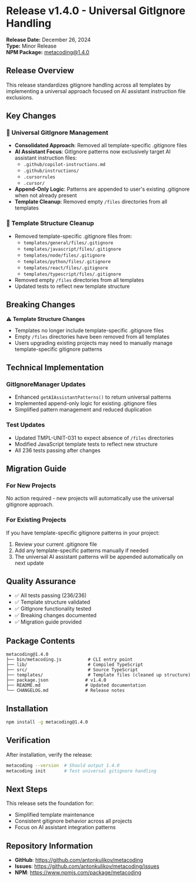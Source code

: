 # Release v1.4.0 - Universal GitIgnore Handling

**Release Date:** December 26, 2024  
**Type:** Minor Release  
**NPM Package:** [metacoding@1.4.0](https://www.npmjs.com/package/metacoding)

## Release Overview

This release standardizes gitignore handling across all templates by implementing a universal approach focused on AI assistant instruction file exclusions.

## Key Changes

### 🔄 Universal GitIgnore Management

- **Consolidated Approach**: Removed all template-specific .gitignore files
- **AI Assistant Focus**: GitIgnore patterns now exclusively target AI assistant instruction files:
  - `.github/copilot-instructions.md`
  - `.github/instructions/`
  - `.cursorrules`
  - `.cursor/`
- **Append-Only Logic**: Patterns are appended to user's existing .gitignore when not already present
- **Template Cleanup**: Removed empty `/files` directories from all templates

### 🧹 Template Structure Cleanup

- Removed template-specific .gitignore files from:
  - `templates/general/files/.gitignore`
  - `templates/javascript/files/.gitignore`
  - `templates/node/files/.gitignore`
  - `templates/python/files/.gitignore`
  - `templates/react/files/.gitignore`
  - `templates/typescript/files/.gitignore`
- Removed empty `/files` directories from all templates
- Updated tests to reflect new template structure

## Breaking Changes

⚠️ **Template Structure Changes**

- Templates no longer include template-specific .gitignore files
- Empty `/files` directories have been removed from all templates
- Users upgrading existing projects may need to manually manage template-specific gitignore patterns

## Technical Implementation

### GitIgnoreManager Updates

- Enhanced `getAIAssistantPatterns()` to return universal patterns
- Implemented append-only logic for existing .gitignore files
- Simplified pattern management and reduced duplication

### Test Updates

- Updated TMPL-UNIT-031 to expect absence of `/files` directories
- Modified JavaScript template tests to reflect new structure
- All 236 tests passing after changes

## Migration Guide

### For New Projects

No action required - new projects will automatically use the universal gitignore approach.

### For Existing Projects

If you have template-specific gitignore patterns in your project:

1. Review your current .gitignore file
2. Add any template-specific patterns manually if needed
3. The universal AI assistant patterns will be appended automatically on next update

## Quality Assurance

- ✅ All tests passing (236/236)
- ✅ Template structure validated
- ✅ GitIgnore functionality tested
- ✅ Breaking changes documented
- ✅ Migration guide provided

## Package Contents

```
metacoding@1.4.0
├── bin/metacoding.js          # CLI entry point
├── lib/                       # Compiled TypeScript
├── src/                       # Source TypeScript
├── templates/                 # Template files (cleaned up structure)
├── package.json              # v1.4.0
├── README.md                 # Updated documentation
└── CHANGELOG.md              # Release notes
```

## Installation

```bash
npm install -g metacoding@1.4.0
```

## Verification

After installation, verify the release:

```bash
metacoding --version  # Should output 1.4.0
metacoding init       # Test universal gitignore handling
```

## Next Steps

This release sets the foundation for:

- Simplified template maintenance
- Consistent gitignore behavior across all projects
- Focus on AI assistant integration patterns

## Repository Information

- **GitHub**: https://github.com/antonkulikov/metacoding
- **Issues**: https://github.com/antonkulikov/metacoding/issues
- **NPM**: https://www.npmjs.com/package/metacoding
